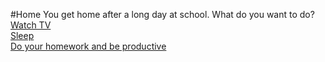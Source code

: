 #Home
You get home after a long day at school. What do you want to do?  
[Watch TV](/tv)  
[Sleep](/sleep)  
[Do your homework and be productive](/hw)  